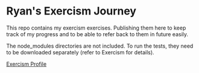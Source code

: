 # Ryan's Exercism Journey
This repo contains my exercism exercises. Publishing them here to keep track of my progress and to be able to refer back to them in future easily. 

The node_modules directories are not included. To run the tests, they need to be downloaded separately (refer to Exercism for details). 

[Exercism Profile](https://exercism.io/profiles/RyanAmeri)
